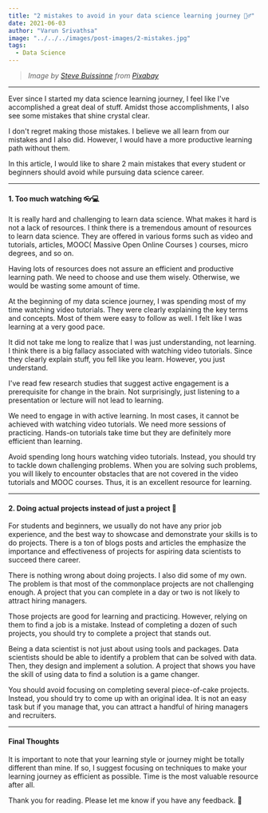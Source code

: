 ```yaml
---
title: "2 mistakes to avoid in your data science learning journey 🙅‍♂️"
date: 2021-06-03
author: "Varun Srivathsa"
image: "../../../images/post-images/2-mistakes.jpg"
tags:
  - Data Science
---
```


> _Image by <a href="https://pixabay.com/users/stevepb-282134/?utm_source=link-attribution&amp;utm_medium=referral&amp;utm_campaign=image&amp;utm_content=876597">Steve Buissinne</a> from <a href="https://pixabay.com/?utm_source=link-attribution&amp;utm_medium=referral&amp;utm_campaign=image&amp;utm_content=876597">Pixabay</a>_

---

Ever since I started my data science learning journey, I feel like I've accomplished a great deal of stuff. Amidst those accomplishments, I also see some mistakes that shine crystal clear.

I don't regret making those mistakes. I believe we all learn from our mistakes and I also did. However, I would have a more productive learning path without them.

In this article, I would like to share 2 main mistakes that every student or beginners should avoid while pursuing data science career.

---

#### 1. Too much watching 👓💻

It is really hard and challenging to learn data science. What makes it hard is not a lack of resources. I think there is a tremendous amount of resources to learn data science. They are offered in various forms such as video and tutorials, articles, MOOC( Massive Open Online Courses ) courses, micro degrees, and so on.

Having lots of resources does not assure an efficient and productive learning path. We need to choose and use them wisely. Otherwise, we would be wasting some amount of time.

At the beginning of my data science journey, I was spending most of my time watching video tutorials. They were clearly explaining the key terms and concepts. Most of them were easy to follow as well. I felt like I was learning at a very good pace.

It did not take me long to realize that I was just understanding, not learning. I think there is a big fallacy associated with watching video tutorials. Since they clearly explain stuff, you fell like you learn. However, you just understand.

I've read few research studies that suggest active engagement is a prerequisite for change in the brain. Not surprisingly, just listening to a presentation or lecture will not lead to learning.

We need to engage in with active learning. In most cases, it cannot be achieved with watching video tutorials. We need more sessions of practicing. Hands-on tutorials take time but they are definitely more efficient than learning.

Avoid spending long hours watching video tutorials. Instead, you should try to tackle down challenging problems. When you are solving such problems, you will likely to encounter obstacles that are not covered in the video tutorials and MOOC courses. Thus, it is an excellent resource for learning.

---

#### 2. Doing actual projects instead of just a project 📐

For students and beginners, we usually do not have any prior job experience, and the best way to showcase and demonstrate your skills is to do projects. There is a ton of blogs posts and articles the emphasize the importance and effectiveness of projects for aspiring data scientists to succeed there career.

There is nothing wrong about doing projects. I also did some of my own. The problem is that most of the commonplace projects are not challenging enough. A project that you can complete in a day or two is not likely to attract hiring managers.

Those projects are good for learning and practicing. However, relying on them to find a job is a mistake. Instead of completing a dozen of such projects, you should try to complete a project that stands out.

Being a data scientist is not just about using tools and packages. Data scientists should be able to identify a problem that can be solved with data. Then, they design and implement a solution. A project that shows you have the skill of using data to find a solution is a game changer.

You should avoid focusing on completing several piece-of-cake projects. Instead, you should try to come up with an original idea. It is not an easy task but if you manage that, you can attract a handful of hiring managers and recruiters.

---

#### Final Thoughts

It is important to note that your learning style or journey might be totally different than mine. If so, I suggest focusing on techniques to make your learning journey as efficient as possible. Time is the most valuable resource after all.

Thank you for reading. Please let me know if you have any feedback. 🧑

